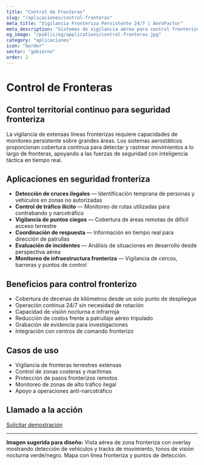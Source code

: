 ```yaml
---
title: "Control de Fronteras"
slug: "/aplicaciones/control-fronteras"
meta_title: "Vigilancia Fronteriza Persistente 24/7 | AeroFactor"
meta_description: "Sistemas de vigilancia aérea para control fronterizo. Detección temprana de cruces ilegales y tráfico ilícito."
og_image: "/public/og/applications/control-fronteras.jpg"
category: "aplicaciones"
icon: "border"
sector: "gobierno"
order: 2
---
```


# Control de Fronteras

## Control territorial continuo para seguridad fronteriza

La vigilancia de extensas líneas fronterizas requiere capacidades de monitoreo persistente sobre grandes áreas. Los sistemas aerostáticos proporcionan cobertura continua para detectar y rastrear movimientos a lo largo de fronteras, apoyando a las fuerzas de seguridad con inteligencia táctica en tiempo real.

## Aplicaciones en seguridad fronteriza

- **Detección de cruces ilegales** — Identificación temprana de personas y vehículos en zonas no autorizadas
- **Control de tráfico ilícito** — Monitoreo de rutas utilizadas para contrabando y narcotráfico
- **Vigilancia de puntos ciegos** — Cobertura de áreas remotas de difícil acceso terrestre
- **Coordinación de respuesta** — Información en tiempo real para dirección de patrullas
- **Evaluación de incidentes** — Análisis de situaciones en desarrollo desde perspectiva aérea
- **Monitoreo de infraestructura fronteriza** — Vigilancia de cercos, barreras y puntos de control

## Beneficios para control fronterizo

- Cobertura de decenas de kilómetros desde un solo punto de despliegue
- Operación continua 24/7 sin necesidad de rotación
- Capacidad de visión nocturna e infrarroja
- Reducción de costos frente a patrullaje aéreo tripulado
- Grabación de evidencia para investigaciones
- Integración con centros de comando fronterizo

## Casos de uso

- Vigilancia de fronteras terrestres extensas
- Control de zonas costeras y marítimas
- Protección de pasos fronterizos remotos
- Monitoreo de zonas de alto tráfico ilegal
- Apoyo a operaciones anti-narcotráfico

## Llamado a la acción

[Solicitar demostración](/contacto)

---

**Imagen sugerida para diseño:** Vista aérea de zona fronteriza con overlay mostrando detección de vehículos y tracks de movimiento, tonos de visión nocturna verde/negro. Mapa con línea fronteriza y puntos de detección.
